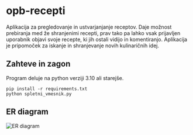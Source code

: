 # opb-recepti

Aplikacija za pregledovanje in ustvarjanjanje receptov. Daje možnost prebiranja med že shranjenimi recepti, prav tako pa lahko vsak prijavljen uporabnik objavi svoje recepte, ki jih ostali vidijo in komentiranjo. Aplikacija je pripomoček za iskanje in shranjevanje novih kulinaričnih idej.

## Zahteve in zagon

Program deluje na python verziji 3.10 ali starejše.

```
pip install -r requirements.txt
python spletni_vmesnik.py
```

## ER diagram
![ER diagram](diagram/ERdiagram.png)
